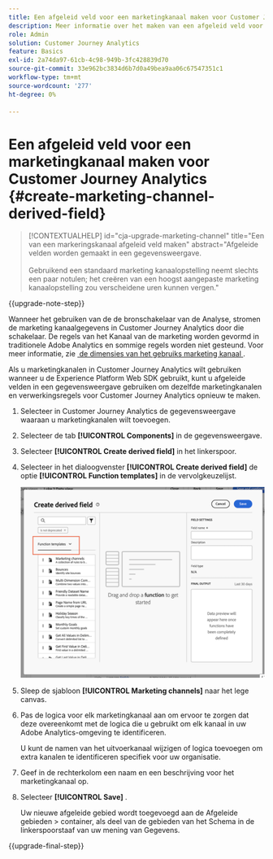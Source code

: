 ```yaml
---
title: Een afgeleid veld voor een marketingkanaal maken voor Customer Journey Analytics
description: Meer informatie over het maken van een afgeleid veld voor een marketingkanaal voor Customer Journey Analytics
role: Admin
solution: Customer Journey Analytics
feature: Basics
exl-id: 2a74da97-61cb-4c98-949b-3fc428839d70
source-git-commit: 33e962bc3834d6b7d0a49bea9aa06c67547351c1
workflow-type: tm+mt
source-wordcount: '277'
ht-degree: 0%

---
```


# Een afgeleid veld voor een marketingkanaal maken voor Customer Journey Analytics {#create-marketing-channel-derived-field}

<!-- markdownlint-disable MD034 -->

>[!CONTEXTUALHELP]
>id="cja-upgrade-marketing-channel"
>title="Een van een markeringskanaal afgeleid veld maken"
>abstract="Afgeleide velden worden gemaakt in een gegevensweergave.<br><br> Gebruikend een standaard marketing kanaalopstelling neemt slechts een paar notulen; het creëren van een hoogst aangepaste marketing kanaalopstelling zou verscheidene uren kunnen vergen."

<!-- markdownlint-enable MD034 -->

{{upgrade-note-step}}

Wanneer het gebruiken van de de bronschakelaar van de Analyse, stromen de marketing kanaalgegevens in Customer Journey Analytics door die schakelaar. De regels van het Kanaal van de marketing worden gevormd in traditionele Adobe Analytics en sommige regels worden niet gesteund. Voor meer informatie, zie [&#x200B; de dimensies van het gebruiks marketing kanaal &#x200B;](/help/use-cases/aa-data/marketing-channels.md).

Als u marketingkanalen in Customer Journey Analytics wilt gebruiken wanneer u de Experience Platform Web SDK gebruikt, kunt u afgeleide velden in een gegevensweergave gebruiken om dezelfde marketingkanalen en verwerkingsregels voor Customer Journey Analytics opnieuw te maken.

1. Selecteer in Customer Journey Analytics de gegevensweergave waaraan u marketingkanalen wilt toevoegen.

1. Selecteer de tab **[!UICONTROL Components]** in de gegevensweergave.

1. Selecteer **[!UICONTROL Create derived field]** in het linkerspoor.

1. Selecteer in het dialoogvenster **[!UICONTROL Create derived field]** de optie **[!UICONTROL Function templates]** in de vervolgkeuzelijst.

   ![&#x200B; creeer afgeleide malplaatjes van de gebiedsfunctie &#x200B;](assets/derived-field-create.png)

1. Sleep de sjabloon **[!UICONTROL Marketing channels]** naar het lege canvas.

1. Pas de logica voor elk marketingkanaal aan om ervoor te zorgen dat deze overeenkomt met de logica die u gebruikt om elk kanaal in uw Adobe Analytics-omgeving te identificeren.

   U kunt de namen van het uitvoerkanaal wijzigen of logica toevoegen om extra kanalen te identificeren specifiek voor uw organisatie.

1. Geef in de rechterkolom een naam en een beschrijving voor het marketingkanaal op.

1. Selecteer **[!UICONTROL Save]** .

   Uw nieuwe afgeleide gebied wordt toegevoegd aan de Afgeleide gebieden > container, als deel van de gebieden van het Schema in de linkerspoorstaaf van uw mening van Gegevens.

{{upgrade-final-step}}
